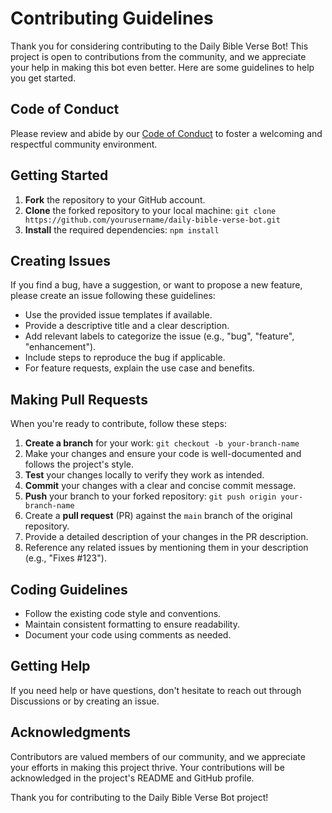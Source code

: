 # Contributing Guidelines

Thank you for considering contributing to the Daily Bible Verse Bot! This project is open to contributions from the community, and we appreciate your help in making this bot even better. Here are some guidelines to help you get started.

## Code of Conduct

Please review and abide by our [Code of Conduct](CODE_OF_CONDUCT.md) to foster a welcoming and respectful community environment.

## Getting Started

1. **Fork** the repository to your GitHub account.
2. **Clone** the forked repository to your local machine: `git clone https://github.com/yourusername/daily-bible-verse-bot.git`
3. **Install** the required dependencies: `npm install`

## Creating Issues

If you find a bug, have a suggestion, or want to propose a new feature, please create an issue following these guidelines:

- Use the provided issue templates if available.
- Provide a descriptive title and a clear description.
- Add relevant labels to categorize the issue (e.g., "bug", "feature", "enhancement").
- Include steps to reproduce the bug if applicable.
- For feature requests, explain the use case and benefits.

## Making Pull Requests

When you're ready to contribute, follow these steps:

1. **Create a branch** for your work: `git checkout -b your-branch-name`
2. Make your changes and ensure your code is well-documented and follows the project's style.
3. **Test** your changes locally to verify they work as intended.
4. **Commit** your changes with a clear and concise commit message.
5. **Push** your branch to your forked repository: `git push origin your-branch-name`
6. Create a **pull request** (PR) against the `main` branch of the original repository.
7. Provide a detailed description of your changes in the PR description.
8. Reference any related issues by mentioning them in your description (e.g., "Fixes #123").

## Coding Guidelines

- Follow the existing code style and conventions.
- Maintain consistent formatting to ensure readability.
- Document your code using comments as needed.

## Getting Help

If you need help or have questions, don't hesitate to reach out through Discussions or by creating an issue.

## Acknowledgments

Contributors are valued members of our community, and we appreciate your efforts in making this project thrive. Your contributions will be acknowledged in the project's README and GitHub profile.

Thank you for contributing to the Daily Bible Verse Bot project!
